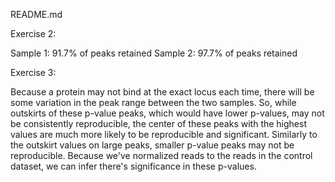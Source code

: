 README.md

Exercise 2:

Sample 1: 91.7% of peaks retained
Sample 2: 97.7% of peaks retained


Exercise 3:

Because a protein may not bind at the exact locus each time, there will be some variation in the peak range between the two samples. So, while outskirts of these p-value peaks, which would have lower p-values, may not be consistently reproducible, the center of these peaks with the highest values are much more likely to be reproducible and significant. Similarly to the outskirt values on large peaks, smaller p-value peaks may not be reproducible. Because we've normalized reads to the reads in the control dataset, we can infer there's significance in these p-values.